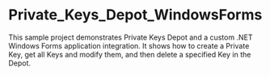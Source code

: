 # Private_Keys_Depot_WindowsForms
This sample project demonstrates Private Keys Depot and a custom .NET Windows Forms application integration. It shows how to create a Private Key, get all Keys and modify them, and then delete a specified Key in the Depot.
